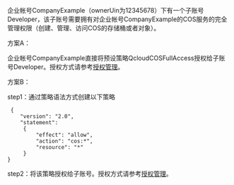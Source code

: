 企业帐号CompanyExample（ownerUin为12345678）下有一个子账号Developer，该子账号需要拥有对企业帐号CompanyExample的COS服务的完全管理权限（创建、管理、访问COS的存储桶或者对象）。

方案A：

企业帐号CompanyExample直接将预设策略QcloudCOSFullAccess授权给子账号Developer。授权方式请参考[授权管理](/document/product/598/10602)。

方案B：

step1：通过策略语法方式创建以下策略
```
 {
    "version": "2.0",
    "statement":
     {
         "effect": "allow",
         "action": "cos:*",
         "resource": "*"
     }
}
```
step2：将该策略授权给子账号。授权方式请参考[授权管理](/document/product/598/10602)。

